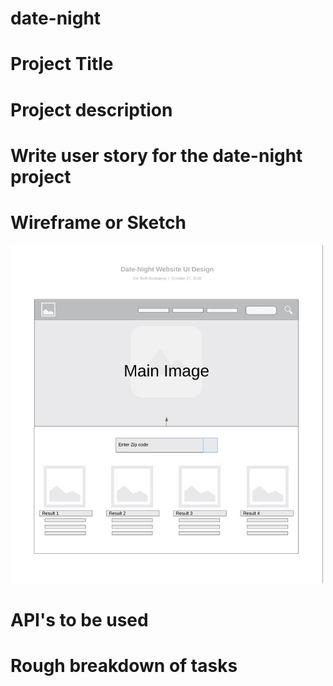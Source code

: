 # date-night

# Project Title 

# Project description

# Write user story for the date-night project

# Wireframe or Sketch

<img src="https://github.com/gehanstedt/date-night/blob/main/datenight-wireframe.jpg" width="500" title="Project">

# API's to be used

# Rough breakdown of tasks


